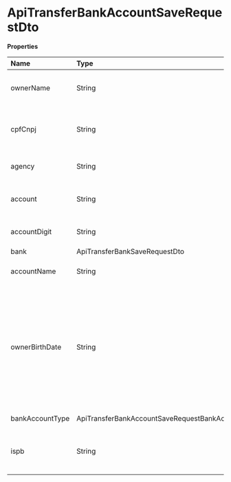 # ApiTransferBankAccountSaveRequestDto

**Properties**

| Name            | Type                                             | Required | Description                                                                                                             |
| :-------------- | :----------------------------------------------- | :------- | :---------------------------------------------------------------------------------------------------------------------- |
| ownerName       | String                                           | ✅       | Name of bank account owner                                                                                              |
| cpfCnpj         | String                                           | ✅       | CPF or CNPJ of the bank account owner                                                                                   |
| agency          | String                                           | ✅       | Non-digit agency number                                                                                                 |
| account         | String                                           | ✅       | Non-digit bank account number                                                                                           |
| accountDigit    | String                                           | ✅       | Bank account digit                                                                                                      |
| bank            | ApiTransferBankSaveRequestDto                    | ❌       |                                                                                                                         |
| accountName     | String                                           | ❌       | Bank account name                                                                                                       |
| ownerBirthDate  | String                                           | ❌       | Account owner's date of birth. Only when the bank account does not belong to the same CPF or CNPJ as the Asaas account. |
| bankAccountType | ApiTransferBankAccountSaveRequestBankAccountType | ❌       | Account type                                                                                                            |
| ispb            | String                                           | ❌       | Identifier in the Brazilian Payment System                                                                              |

<!-- This file was generated by liblab | https://liblab.com/ -->
